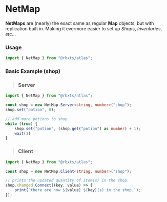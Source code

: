 # NetMap

__NetMaps__ are (nearly) the exact same as regular __Map__ objects, but with replication built in. Making it evermore easier to set up *Shops*, *Inventories*, *etc*... 
### Usage
```typescript
import { NetMap } from "@rbxts/atlas";
```

### Basic Example  (shop)
> ### Server
```typescript
import { NetMap } from "@rbxts/atlas";

const shop = new NetMap.Server<string, number>("shop");
shop.set("potion", 0);

// add more potions to shop.
while (true) {
    shop.set("potion", (shop.get("potion") as number) + 1);
    wait(1)
}
```

> ### Client
```typescript
import { NetMap } from "@rbxts/atlas";

const shop = new NetMap.Client<string, number>("shop");

// prints the updated quantity of item(s) in the shop.
shop.changed.Connect((key, value) => {
    print(`there are now ${value} ${key}(s) in the shop.`);
});
```
